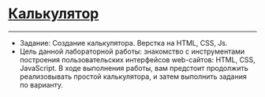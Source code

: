 # [Калькулятор](https://lisichka-ju.github.io/Calc/)
___
-	Задание: Создание калькулятора. Верстка на HTML, CSS, Js.
-	Цель данной лабораторной работы: знакомство с инструментами построения пользовательских интерфейсов web-сайтов: HTML, CSS, JavaScript. В ходе выполнения работы, вам предстоит продолжить реализовывать простой калькулятора, и затем выполнить задания по варианту.
